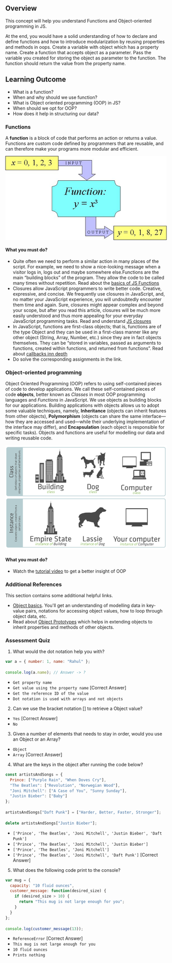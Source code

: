 ## Overview

This concept will help you understand Functions and Object-oriented programming in JS.

At the end, you would have a solid understanding of how to declare and define functions and how to introduce modularization by reusing properties and methods in oops. Create a variable with object which has a property name. Create a function that accepts object as a parameter. Pass the variable you created for storing the object as parameter to the function. The function should return the value from the property name.

## Learning Outcome

- What is a function?
- When and why should we use function?
- What is Object oriented programming (OOP) in JS?
- When should we opt for OOP?
- How does it help in structuring our data?

### Functions

A **function** is a block of code that performs an action or returns a value. Functions are custom code defined by programmers that are reusable, and can therefore make your programs more modular and efficient.

![Function](images/function.jpg)

#### What you must do?

- Quite often we need to perform a similar action in many places of the script. For example, we need to show a nice-looking message when a visitor logs in, logs out and maybe somewhere else.Functions are the main “building blocks” of the program. They allow the code to be called many times without repetition. Read about the [basics of JS Functions](https://javascript.info/function-basics)
- Closures allow JavaScript programmers to write better code. Creative, expressive, and concise. We frequently use closures in JavaScript, and, no matter your JavaScript experience, you will undoubtedly encounter them time and again. Sure, closures might appear complex and beyond your scope, but after you read this article, closures will be much more easily understood and thus more appealing for your everyday JavaScript programming tasks. Read and understand [JS closures](https://javascriptissexy.com/understand-javascript-closures-with-ease/)
- In JavaScript, functions are first-class objects; that is, functions are of the type Object and they can be used in a first-class manner like any other object (String, Array, Number, etc.) since they are in fact objects themselves. They can be “stored in variables, passed as arguments to functions, created within functions, and returned from functions”. Read about [callbacks inn depth](http://javascriptissexy.com/understand-javascript-callback-functions-and-use-them/)
- Do solve the corresponding assignments in the link.

### Object-oriented programming

Object Oriented Programming (OOP) refers to using self-contained pieces of code to develop applications. We call these self-contained pieces of code **objects**, better known as _Classes_ in most OOP programming languages and _Functions_ in JavaScript. We use objects as building blocks for our applications. Building applications with objects allows us to adopt some valuable techniques, namely, **Inheritance** (objects can inherit features from other objects), **Polymorphism** (objects can share the same interface—how they are accessed and used—while their underlying implementation of the interface may differ), and **Encapsulation** (each object is responsible for specific tasks). Objects and functions are useful for modelling our data and writing reusable code.

![OOPs](images/oops.png)

#### What you must do?

- Watch the [tutorial video](http://www.objectplayground.com/) to get a better insight of OOP

### Additional References

This section contains some additional helpful links.

- [Object basics](https://javascript.info/object-basics). You'll get an understanding of modelling data in key-value pairs, notations for accessing object values, how to loop through object data, etc.
- Read about [Object Prototypes](https://javascript.info/prototypes) which helps in extending objects to inherit properties and methods of other objects.

### Assessment Quiz

1. What would the dot notation help you with?

```js
var a = { number: 1, name: "Rahul" };

console.log(a.name); // Answer -> ?
```

- `Get property name`
- `Get value using the property name` [Correct Answer]
- `Get the reference ID of the value`
- `Dot notation is used with arrays and not objects`

2. Can we use the bracket notation [] to retrieve a Object value?

- `Yes` [Correct Answer]
- `No`

3. Given a number of elements that needs to stay in order, would you use an Object or an Array?

- `Object`
- `Array` [Correct Answer]

4. What are the keys in the object after running the code below?

```js
const artistsAndSongs = {
  Prince: ["Purple Rain", "When Doves Cry"],
  "The Beatles": ["Revolution", "Norwegian Wood"],
  "Joni Mitchell": ["A Case of You", "Sunny Sunday"],
  "Justin Bieber": ["Baby"]
};

artistsAndSongs["Daft Punk"] = ["Harder, Better, Faster, Stronger"];

delete artistsAndSongs["Justin Bieber"];
```

- `['Prince', 'The Beatles', 'Joni Mitchell', 'Justin Bieber', 'Daft Punk']`
- `['Prince', 'The Beatles', 'Joni Mitchell', 'Justin Bieber']`
- `['Prince', 'The Beatles', 'Joni Mitchell']`
- `['Prince', 'The Beatles', 'Joni Mitchell', 'Daft Punk']` [Correct Answer]

5.  What does the following code print to the console?

```js
var mug = {
  capacity: "10 fluid ounces",
  customer_message: function(desired_size) {
    if (desired_size > 10) {
      return "This mug is not large enough for you";
    }
  }
};

console.log(customer_message(13));
```

- `ReferenceError` [Correct Answer]
- `This mug is not large enough for you`
- `10 fluid ounces`
- `Prints nothing`
